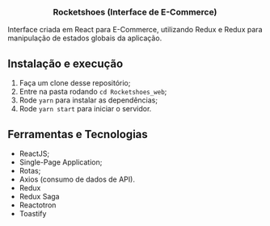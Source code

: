 <h3 align="center">
  Rocketshoes (Interface de E-Commerce)
</h3>

<p align="justify">Interface criada em React para E-Commerce, utilizando Redux e Redux para manipulação de estados globais da aplicação.</p>

## Instalação e execução

1. Faça um clone desse repositório;
2. Entre na pasta rodando `cd Rocketshoes_web`;
3. Rode `yarn` para instalar as dependências;
4. Rode `yarn start` para iniciar o servidor.

## Ferramentas e Tecnologias

- ReactJS;
- Single-Page Application;
- Rotas;
- Axios (consumo de dados de API).
- Redux
- Redux Saga 
- Reactotron
- Toastify
